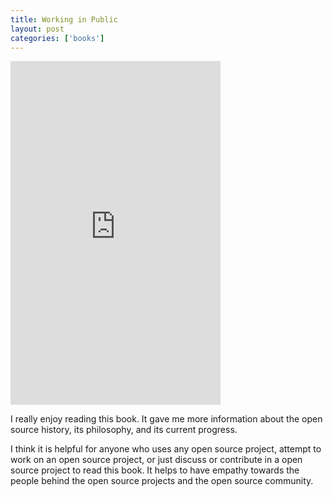 ```yaml
---
title: Working in Public
layout: post
categories: ['books']
---
```

<iframe type="text/html" width="336" height="550" frameborder="0" allowfullscreen style="max-width:100%" src="https://read.amazon.com/kp/card?asin=B08BDGXVK9&preview=inline&linkCode=kpe&ref_=cm_sw_r_kb_dp_4eiJFbQ6WTCKC" ></iframe>

I really enjoy reading this book. It gave me more information about the open source history, its philosophy, and its current progress.

I think it is helpful for anyone who uses any open source project, attempt to work on an open source project, or just discuss or contribute in a open source project to read this book. It helps to have empathy towards the people behind the open source projects and the open source community. 
